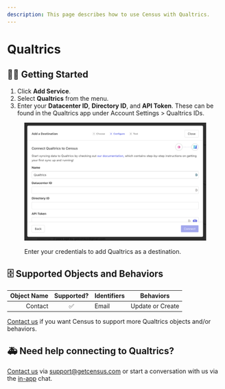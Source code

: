 ```yaml
---
description: This page describes how to use Census with Qualtrics.
---
```


# Qualtrics

## 🏃‍♀️ Getting Started

1. Click **Add Service**.
2. Select **Qualtrics** from the menu.
3. Enter your **Datacenter ID**, **Directory ID**, and **API Token**. These can be found in the Qualtrics app under Account Settings > Qualtrics IDs.

<figure><img src="../.gitbook/assets/Screenshot 2023-01-04 at 1.47.48 PM.png" alt=""><figcaption><p>Enter your credentials to add Qualtrics as a destination.</p></figcaption></figure>

## 🗄 Supported Objects and Behaviors

| **Object Name** | **Supported?** | **Identifiers** | **Behaviors**    |
| --------------: | :------------: | --------------- | ---------------- |
|         Contact |        ✅       | Email           | Update or Create |

[Contact us](mailto:support@getcensus.com) if you want Census to support more Qualtrics objects and/or behaviors.

## 🚑 Need help connecting to Qualtrics?

[Contact us](mailto:support@getcensus.com) via support@getcensus.com or start a conversation with us via the [in-app](https://app.getcensus.com) chat.
